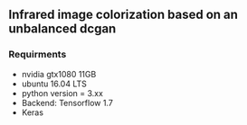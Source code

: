 ## Infrared image colorization based on an unbalanced dcgan ##

### Requirments
* nvidia gtx1080 11GB
* ubuntu 16.04 LTS
* python version = 3.xx
* Backend: Tensorflow 1.7
* Keras
